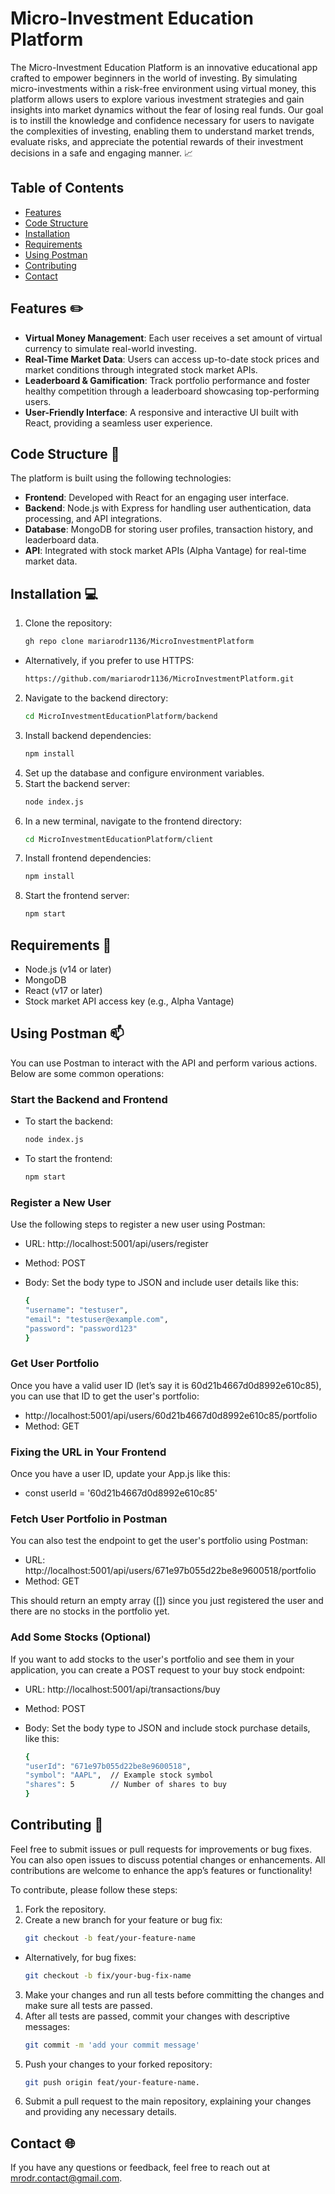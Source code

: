 # Micro-Investment Education Platform

The Micro-Investment Education Platform is an innovative educational app crafted to empower beginners in the world of investing. By simulating micro-investments within a risk-free environment using virtual money, this platform allows users to explore various investment strategies and gain insights into market dynamics without the fear of losing real funds. Our goal is to instill the knowledge and confidence necessary for users to navigate the complexities of investing, enabling them to understand market trends, evaluate risks, and appreciate the potential rewards of their investment decisions in a safe and engaging manner. 📈

## Table of Contents
- [Features](#features)
- [Code Structure](#code-structure)
- [Installation](#installation)
- [Requirements](#requirements)
- [Using Postman](#using-postman)
- [Contributing](#contributing)
- [Contact](#contact)

## Features ✏️

- **Virtual Money Management**: Each user receives a set amount of virtual currency to simulate real-world investing.
- **Real-Time Market Data**: Users can access up-to-date stock prices and market conditions through integrated stock market APIs.
- **Leaderboard & Gamification**: Track portfolio performance and foster healthy competition through a leaderboard showcasing top-performing users.
- **User-Friendly Interface**: A responsive and interactive UI built with React, providing a seamless user experience.

## Code Structure 🔌

The platform is built using the following technologies:

- **Frontend**: Developed with React for an engaging user interface.
- **Backend**: Node.js with Express for handling user authentication, data processing, and API integrations.
- **Database**: MongoDB for storing user profiles, transaction history, and leaderboard data.
- **API**: Integrated with stock market APIs (Alpha Vantage) for real-time market data.

## Installation 💻

1. Clone the repository:
   ```bash
   gh repo clone mariarodr1136/MicroInvestmentPlatform
- Alternatively, if you prefer to use HTTPS:
   ```bash
   https://github.com/mariarodr1136/MicroInvestmentPlatform.git

2. Navigate to the backend directory:
   ```bash
   cd MicroInvestmentEducationPlatform/backend
3. Install backend dependencies:
   ```bash
   npm install
4. Set up the database and configure environment variables.
5. Start the backend server:
   ```bash
   node index.js
6. In a new terminal, navigate to the frontend directory:
   ```bash
   cd MicroInvestmentEducationPlatform/client
7. Install frontend dependencies:
   ```bash
   npm install
8. Start the frontend server:
   ```bash
   npm start

## Requirements 📌
- Node.js (v14 or later)
- MongoDB
- React (v17 or later)
- Stock market API access key (e.g., Alpha Vantage)

## Using Postman 📫

You can use Postman to interact with the API and perform various actions. Below are some common operations:

### Start the Backend and Frontend

- To start the backend:
  ```bash
  node index.js
- To start the frontend:
   ```bash
   npm start
   
### Register a New User
Use the following steps to register a new user using Postman:

- URL: http://localhost:5001/api/users/register
- Method: POST
- Body: Set the body type to JSON and include user details like this:
  
   ```bash
  {
  "username": "testuser",
  "email": "testuser@example.com",
  "password": "password123"
  }

### Get User Portfolio
Once you have a valid user ID (let’s say it is 60d21b4667d0d8992e610c85), you can use that ID to get the user's portfolio:

- http://localhost:5001/api/users/60d21b4667d0d8992e610c85/portfolio
- Method: GET

### Fixing the URL in Your Frontend
Once you have a user ID, update your App.js like this:

- const userId = '60d21b4667d0d8992e610c85'

### Fetch User Portfolio in Postman
You can also test the endpoint to get the user's portfolio using Postman:

- URL: http://localhost:5001/api/users/671e97b055d22be8e9600518/portfolio
- Method: GET

This should return an empty array ([]) since you just registered the user and there are no stocks in the portfolio yet.

### Add Some Stocks (Optional)
If you want to add stocks to the user's portfolio and see them in your application, you can create a POST request to your buy stock endpoint:

- URL: http://localhost:5001/api/transactions/buy
- Method: POST
- Body: Set the body type to JSON and include stock purchase details, like this:

   ```bash
   {
  "userId": "671e97b055d22be8e9600518",
  "symbol": "AAPL",  // Example stock symbol
  "shares": 5        // Number of shares to buy
   }

## Contributing 📖
Feel free to submit issues or pull requests for improvements or bug fixes. You can also open issues to discuss potential changes or enhancements. All contributions are welcome to enhance the app’s features or functionality!

To contribute, please follow these steps:

1. Fork the repository.
2. Create a new branch for your feature or bug fix:
   ```bash
   git checkout -b feat/your-feature-name
- Alternatively, for bug fixes:
   ```bash
   git checkout -b fix/your-bug-fix-name
3. Make your changes and run all tests before committing the changes and make sure all tests are passed.
4. After all tests are passed, commit your changes with descriptive messages:
   ```bash
   git commit -m 'add your commit message'
5. Push your changes to your forked repository:
   ```bash
   git push origin feat/your-feature-name.
6. Submit a pull request to the main repository, explaining your changes and providing any necessary details.

## Contact 🌐
If you have any questions or feedback, feel free to reach out at [mrodr.contact@gmail.com](mailto:mrodr.contact@gmail.com).
